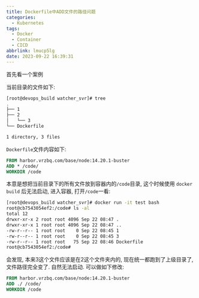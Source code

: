 ```yaml
---
title: Dockerfile中ADD文件的路径问题
categories:
  - Kubernetes
tags:
  - Docker
  - Container
  - CICD
abbrlink: lmucp5lg
date: 2023-09-22 16:39:31
---
```


首先看一个案例

当前目录的文件如下:

```bash
[root@devops_build watcher_svr]# tree
.
├── 1
├── 2
│   └── 3
└── Dockerfile

1 directory, 3 files
```

`Dockerfile`文件内容如下:

```dockerfile
FROM harbor.vrzbq.com/base/node:14.20.1-buster
ADD * /code/
WORKDIR /code
```

本意是想把当前目录下的所有文件放到容器内的`/code`目录, 这个时候使用 `docker build` 后无法启动, 进入容器, 打开`/code`一看:

```bash
[root@devops_build watcher_svr]# docker run -it test bash
root@cb7543054ef2:/code# ls -al
total 12
drwxr-xr-x 2 root root 4096 Sep 22 08:47 .
drwxr-xr-x 1 root root 4096 Sep 22 08:47 ..
-rw-r--r-- 1 root root    0 Sep 22 08:45 1
-rw-r--r-- 1 root root    0 Sep 22 08:45 3
-rw-r--r-- 1 root root   75 Sep 22 08:46 Dockerfile
root@cb7543054ef2:/code#
```

会发现, 本来3这个文件应该是在2这个文件夹内的, 现在统一都跑到了上级目录了, 文件路径完全变了. 自然无法启动. 可以做如下修改:

```dockerfile
FROM harbor.vrzbq.com/base/node:14.20.1-buster
ADD ./ /code/
WORKDIR /code
```
